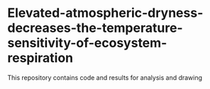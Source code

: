 # Elevated-atmospheric-dryness-decreases-the-temperature-sensitivity-of-ecosystem-respiration
This repository contains code and results for analysis and drawing
